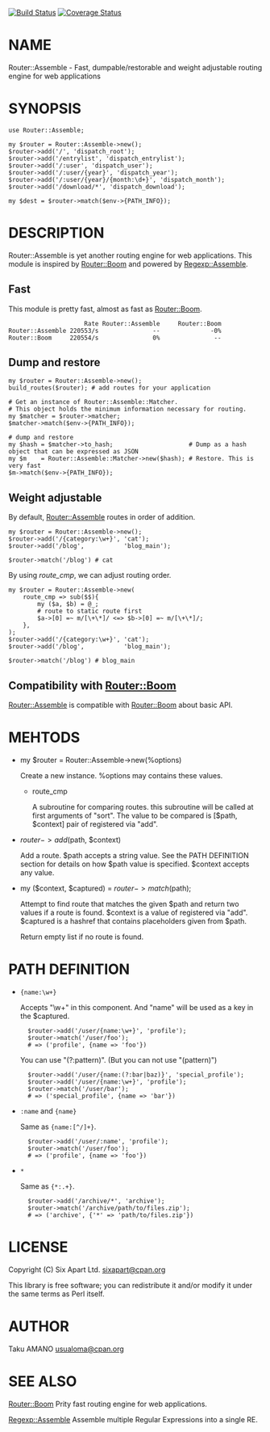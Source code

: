 [![Build Status](https://travis-ci.org/sixapart/Router-Assemble.svg?branch=master)](https://travis-ci.org/sixapart/Router-Assemble) [![Coverage Status](https://coveralls.io/repos/github/sixapart/Router-Assemble/badge.svg?branch=master)](https://coveralls.io/github/sixapart/Router-Assemble?branch=master)

# NAME

Router::Assemble - Fast, dumpable/restorable and weight adjustable routing engine for web applications

# SYNOPSIS

    use Router::Assemble;

    my $router = Router::Assemble->new();
    $router->add('/', 'dispatch_root');
    $router->add('/entrylist', 'dispatch_entrylist');
    $router->add('/:user', 'dispatch_user');
    $router->add('/:user/{year}', 'dispatch_year');
    $router->add('/:user/{year}/{month:\d+}', 'dispatch_month');
    $router->add('/download/*', 'dispatch_download');

    my $dest = $router->match($env->{PATH_INFO});

# DESCRIPTION

Router::Assemble is yet another routing engine for web applications. This module is inspired by [Router::Boom](https://metacpan.org/pod/Router::Boom) and powered by [Regexp::Assemble](https://metacpan.org/pod/Regexp::Assemble).

## Fast

This module is pretty fast, almost as fast as [Router::Boom](https://metacpan.org/pod/Router::Boom).

                         Rate Router::Assemble     Router::Boom
    Router::Assemble 220553/s               --              -0%
    Router::Boom     220554/s               0%               --

## Dump and restore

    my $router = Router::Assemble->new();
    build_routes($router); # add routes for your application

    # Get an instance of Router::Assemble::Matcher.
    # This object holds the minimum information necessary for routing.
    my $matcher = $router->matcher;
    $matcher->match($env->{PATH_INFO});

    # dump and restore
    my $hash = $matcher->to_hash;                     # Dump as a hash object that can be expressed as JSON
    my $m    = Router::Assemble::Matcher->new($hash); # Restore. This is very fast
    $m->match($env->{PATH_INFO});

## Weight adjustable

By default, [Router::Assemble](https://metacpan.org/pod/Router::Assemble) routes in order of addition.

    my $router = Router::Assemble->new();
    $router->add('/{category:\w+}', 'cat');
    $router->add('/blog',           'blog_main');

    $router->match('/blog') # cat

By using _route\_cmp_, we can adjust routing order.

    my $router = Router::Assemble->new(
        route_cmp => sub($$){
            my ($a, $b) = @_;
            # route to static route first
            $a->[0] =~ m/[\+\*]/ <=> $b->[0] =~ m/[\+\*]/;
        },
    );
    $router->add('/{category:\w+}', 'cat');
    $router->add('/blog',           'blog_main');

    $router->match('/blog') # blog_main

## Compatibility with [Router::Boom](https://metacpan.org/pod/Router::Boom)

[Router::Assemble](https://metacpan.org/pod/Router::Assemble) is compatible with [Router::Boom](https://metacpan.org/pod/Router::Boom) about basic API.

# MEHTODS

- my $router = Router::Assemble->new(%options)

    Create a new instance. %options may contains these values.

    - route\_cmp

        A subroutine for comparing routes. this subroutine will be called at first arguments of "sort". The value to be compared is \[$path, $context\] pair of registered via "add".

- $router->add($path, $context)

    Add a route. $path accepts a string value. See the PATH DEFINITION section for details on how $path value is specified. $context accepts any value.

- my ($context, $captured) = $router->match($path);

    Attempt to find route that matches the given $path and return two values if a route is found. $context is a value of registered via "add". $captured is a hashref that contains placeholders given from $path.

    Return empty list if no route is found.

# PATH DEFINITION

- `{name:\w+}`

    Accepts "\\w+" in this component. And "name" will be used as a key in the $captured.

        $router->add('/user/{name:\w+}', 'profile');
        $router->match('/user/foo');
        # => ('profile', {name => 'foo'})

    You can use "(?:pattern)". (But you can not use "(pattern)")

        $router->add('/user/{name:(?:bar|baz)}', 'special_profile');
        $router->add('/user/{name:\w+}', 'profile');
        $router->match('/user/bar');
        # => ('special_profile', {name => 'bar'})

- `:name` and `{name}`

    Same as `{name:[^/]+}`.

        $router->add('/user/:name', 'profile');
        $router->match('/user/foo');
        # => ('profile', {name => 'foo'})

- `*`

    Same as `{*:.+}`.

        $router->add('/archive/*', 'archive');
        $router->match('/archive/path/to/files.zip');
        # => ('archive', {'*' => 'path/to/files.zip'})

# LICENSE

Copyright (C) Six Apart Ltd. <sixapart@cpan.org>

This library is free software; you can redistribute it and/or modify
it under the same terms as Perl itself.

# AUTHOR

Taku AMANO <usualoma@cpan.org>

# SEE ALSO

[Router::Boom](https://metacpan.org/pod/Router::Boom) Prity fast routing engine for web applications.

[Regexp::Assemble](https://metacpan.org/pod/Regexp::Assemble) Assemble multiple Regular Expressions into a single RE.
